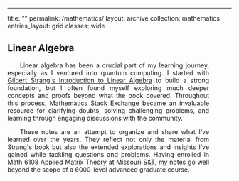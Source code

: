 ---
title: ""
permalink: /mathematics/
layout: archive
collection: mathematics
entries_layout: grid
classes: wide
<style>
.text-block {
    text-align: justify;
    text-indent: 2em;
    margin-right: 10%; /* Adjust this value as needed */
}
</style>
## Linear Algebra
<a name="linear-algebra"></a>
<div class="text-block">
 <p>Linear algebra has been a crucial part of my learning journey, especially as I ventured into quantum computing. I  started with <a href="https://archive.org/details/gilbert-strang-introduction-to-linear-algebra-fifth-edition/page/504/mode/2up">Gilbert Strang's Introduction to Linear Algebra</a> to build a strong foundation, but I often found myself exploring much deeper concepts and proofs beyond what the book covered. Throughout this process, <a href="https://math.stackexchange.com/users/223599/sooraj-soman">Mathematics Stack Exchange</a> became an invaluable resource for clarifying doubts, solving challenging problems, and learning through engaging discussions with the community.<br></p>
  <p>These notes are an attempt to organize and share what I’ve learned over the years. They reflect not only the material from Strang's book but also the extended explorations and insights I’ve gained while tackling questions and problems. Having enrolled in Math 6108 Applied Matrix Theory at Missouri S&T, my notes go well beyond the scope of a 6000-level advanced graduate course.</p>
</div>
